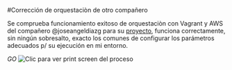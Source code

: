 #Corrección de orquestaciòn de otro compañero

Se comprueba funcionamiento exitoso de orquestaciòn con Vagrant y AWS del compañero @joseangeldiazg para su [proyecto](https://github.com/joseangeldiazg/MII-CloudComputing), funciona correctamente, sin ningún sobresalto, exacto los comunes de configurar los parámetros adecuados p/ su ejecución en mi entorno.

*GO* ![Clic para ver print screen del proceso](https://github.com/mmaguero/Ejercicios-CC16-17-MII/tree/master/imgs/hitos/3/Correccion)
